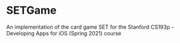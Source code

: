 # SETGame
An implementation of the card game SET for the Stanford CS193p - Developing Apps for iOS (Spring 2021) course
